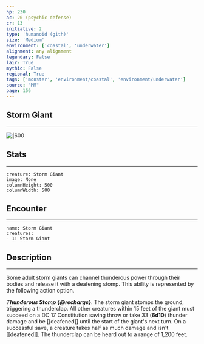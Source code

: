 ```yaml
---
hp: 230
ac: 20 (psychic defense)
cr: 13
initiative: 2
type: 'humanoid (gith)'    
size: 'Medium'
environment: ['coastal', 'underwater']
alignment: any alignment
legendary: False
lair: True
mythic: False
regional: True
tags: ['monster', 'environment/coastal', 'environment/underwater']
source: "MM"
page: 156
---
```


## Storm Giant
---

![|600](D:/Program%20Files/5e.tools/img/bestiary/MM/Storm%20Giant.jpg)

## Stats
---

```statblock
creature: Storm Giant
image: None
columnHeight: 500
columnWidth: 500
```

## Encounter
---

```encounter-table
name: Storm Giant
creatures:
- 1: Storm Giant
```

## Description
---


Some adult storm giants can channel thunderous power through their bodies and release it with a deafening stomp. This ability is represented by the following action option.

**_Thunderous Stomp {@recharge}_**. The storm giant stomps the ground, triggering a thunderclap. All other creatures within 15 feet of the giant must succeed on a DC 17 Constitution saving throw or take 33 (**6d10**) thunder damage and be [[deafened]] until the start of the giant's next turn. On a successful save, a creature takes half as much damage and isn't [[deafened]]. The thunderclap can be heard out to a range of 1,200 feet.



